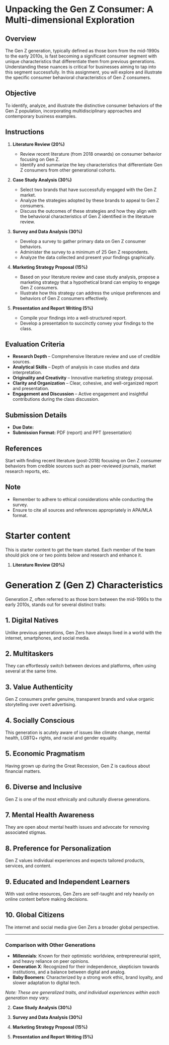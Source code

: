 # Unpacking the Gen Z Consumer: A Multi-dimensional Exploration


## Overview

The Gen Z generation, typically defined as those born from the mid-1990s to the early 2010s, is fast becoming a significant consumer segment with unique characteristics that differentiate them from previous generations. Understanding these nuances is critical for businesses aiming to tap into this segment successfully. In this assignment, you will explore and illustrate the specific consumer behavioral characteristics of Gen Z consumers.

## Objective

To identify, analyze, and illustrate the distinctive consumer behaviors of the Gen Z population, incorporating multidisciplinary approaches and contemporary business examples.

## Instructions

1. **Literature Review (20%)** 
   - Review recent literature (from 2018 onwards) on consumer behavior focusing on Gen Z.  
   - Identify and summarize the key characteristics that differentiate Gen Z consumers from other generational cohorts.

2. **Case Study Analysis (30%)**
   - Select two brands that have successfully engaged with the Gen Z market.
   - Analyze the strategies adopted by these brands to appeal to Gen Z consumers.
   - Discuss the outcomes of these strategies and how they align with the behavioral characteristics of Gen Z identified in the literature review.

3. **Survey and Data Analysis (30%)**
   - Develop a survey to gather primary data on Gen Z consumer behaviors.
   - Administer the survey to a minimum of 25 Gen Z respondents.
   - Analyze the data collected and present your findings graphically.

4. **Marketing Strategy Proposal (15%)**
   - Based on your literature review and case study analysis, propose a marketing strategy that a hypothetical brand can employ to engage Gen Z consumers.
   - Illustrate how this strategy can address the unique preferences and behaviors of Gen Z consumers effectively.

5. **Presentation and Report Writing (5%)**
   - Compile your findings into a well-structured report.
   - Develop a presentation to succinctly convey your findings to the class.

## Evaluation Criteria

- **Research Depth** – Comprehensive literature review and use of credible sources.
- **Analytical Skills** – Depth of analysis in case studies and data interpretation.
- **Originality and Creativity** – Innovative marketing strategy proposal.
- **Clarity and Organization** – Clear, cohesive, and well-organized report and presentation.
- **Engagement and Discussion** – Active engagement and insightful contributions during the class discussion.

## Submission Details

- **Due Date:** 
- **Submission Format:** PDF (report) and PPT (presentation)

## References

Start with finding recent literature (post-2018) focusing on Gen Z consumer behaviors from credible sources such as peer-reviewed journals, market research reports, etc.

## Note

- Remember to adhere to ethical considerations while conducting the survey.
- Ensure to cite all sources and references appropriately in APA/MLA format.

# Starter content

This is starter content to get the team started.  Each member of the team should pick one or two points below and research and enhance it.


1. **Literature Review (20%)**
   
# Generation Z (Gen Z) Characteristics

Generation Z, often referred to as those born between the mid-1990s to the early 2010s, stands out for several distinct traits:

## 1. Digital Natives
Unlike previous generations, Gen Zers have always lived in a world with the internet, smartphones, and social media.

## 2. Multitaskers
They can effortlessly switch between devices and platforms, often using several at the same time.

## 3. Value Authenticity
Gen Z consumers prefer genuine, transparent brands and value organic storytelling over overt advertising.

## 4. Socially Conscious
This generation is acutely aware of issues like climate change, mental health, LGBTQ+ rights, and racial and gender equality.

## 5. Economic Pragmatism
Having grown up during the Great Recession, Gen Z is cautious about financial matters.

## 6. Diverse and Inclusive
Gen Z is one of the most ethnically and culturally diverse generations.

## 7. Mental Health Awareness
They are open about mental health issues and advocate for removing associated stigmas.

## 8. Preference for Personalization
Gen Z values individual experiences and expects tailored products, services, and content.

## 9. Educated and Independent Learners
With vast online resources, Gen Zers are self-taught and rely heavily on online content before making decisions.

## 10. Global Citizens
The internet and social media give Gen Zers a broader global perspective.

---

### Comparison with Other Generations

- **Millennials**: Known for their optimistic worldview, entrepreneurial spirit, and heavy reliance on peer opinions.
- **Generation X**: Recognized for their independence, skepticism towards institutions, and a balance between digital and analog.
- **Baby Boomers**: Characterized by a strong work ethic, brand loyalty, and slower adaptation to digital tech.

*Note: These are generalized traits, and individual experiences within each generation may vary.*


2. **Case Study Analysis (30%)**


3. **Survey and Data Analysis (30%)**


4. **Marketing Strategy Proposal (15%)**


5. **Presentation and Report Writing (5%)**




